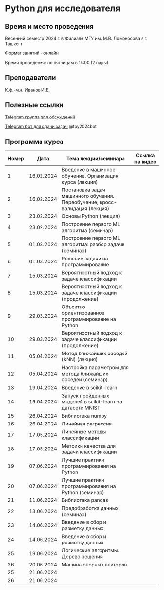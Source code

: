 # Python для исследователя

## Время и место проведения
Весенний семестр 2024 г. в Филиале МГУ им. М.В. Ломоносова в г. Ташкент

Формат занятий - онлайн

Время проведения: по пятницам в 15:00 (2 пары)

## Преподаватели
К.ф.-м.н. Иванов И.Е.

## Полезные ссылки
[Telegram группа для обсуждений](https://t.me/+LYQeNq5pF_wxN2Yy)

[Telegram бот для сдачи задач](t.me/tpy2024bot) @tpy2024bot

## <a name="program" /> Программа курса 
| Номер         | Дата         | Тема лекции/семинара                                  | Ссылка на видео |
| ------------- | -------------| -------------                                        |  -------------   |
| 1 |  16.02.2024   |  Введение в машинное обучение. Организация курса (лекция)                    |         |
| 2 |  16.02.2024   |  Постановка задач машинного обучения. Переобучение, кросс-валидация (лекция) |         |
| 3 |  23.02.2024   |  Основы Python (лекция)                                                      |         |
| 4 |  23.02.2024   |  Построение первого ML алгоритма (семинар)                                   |         |
| 5 |  01.03.2024   |  Построение первого ML алгоритма: разбор задачи (семинар)                    |         |
| 6 |  01.03.2024   |  Решение задачи на программирование                                          |         |
| 7 |  15.03.2024   |  Вероятностный подход к задаче классификации                                 |         |
| 8 |  15.03.2024   |  Вероятностный подход к задаче классификации (продолжение)                   |         |
| 9 |  29.03.2024   |  Объектно-ориентированное программирование на Python                         |         |
| 10|  29.03.2024   |  Вероятностный подход к задаче классификации (продолжение)                   |         |
| 11|  05.04.2024   |  Метод ближайших соседей (kNN)  (лекция)                                     |         |
| 12|  05.04.2024   |  Настройка параметром для метода ближайших соседей (семинар)                 |         |
| 13|  19.04.2024   |  Введение в scikit-learn                                                     |         |
| 14|  19.04.2024   |  Запуск пройденных моделей в scikit-learn на датасете MNIST                  |         |
| 15|  26.04.2024   |  Библиотека numpy                                                            |         |
| 16|  26.04.2024   |  Линейная регрессия                                                          |         |
| 17|  17.05.2024   |  Линейные методы классификации                                               |         |
| 18|  17.05.2024   |  Метрики качества для задачи классификации                                   |         |
| 19|  07.06.2024   |  Лучшие практики программирования на Python                                  |         |
| 20|  07.06.2024   |  Лучшие практики программирования на Python (семинар)                        |         |
| 21|  11.06.2024   |  Библиотека pandas                                                           |         |
| 22|  13.06.2024   |  Предобработка данных (семинар)                                              |         |
| 23|  14.06.2024   |  Введение в сбор и разметку данных                                           |         |
| 24|  14.06.2024   |  Введение в сбор и разметку данных                                           |         |
| 25|  19.06.2024   |  Логические алгоритмы. Дерево решений                                        |         |
| 26|  20.06.2024   |  Машина опорных векторов                                                     |         |
| 25|  21.06.2024   |                                            |         |
| 26|  21.06.2024   |                                             |         |
